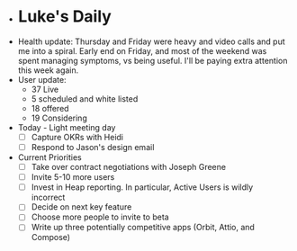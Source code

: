 - # Luke's Daily
- Health update: Thursday and Friday were heavy and video calls and put me into a spiral. Early end on Friday, and most of the weekend was spent managing symptoms, vs being useful. I'll be paying extra attention this week again.
- User update:
    - 37 Live
    - 5 scheduled and white listed
    - 18 offered
    - 19 Considering
- Today - Light meeting day
    - [ ] Capture OKRs with Heidi
    - [ ] Respond to Jason's design email
- Current Priorities
    - [ ] Take over contract negotiations with Joseph Greene
    - [ ] Invite 5-10 more users
    - [ ] Invest in Heap reporting. In particular, Active Users is wildly incorrect
    - [ ] Decide on next key feature
    - [ ] Choose more people to invite to beta
    - [ ] Write up three potentially competitive apps (Orbit, Attio, and Compose)
